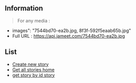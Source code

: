 ## Information

> For any media :
* images": "7544bd70-ea2b.jpg, 8f3f-592f5eaab65b.jpg"
* Full URL : https://api.jameet.com/7544bd70-ea2b.jpg


## List
- [Create new story](./creat_new_story.md)
- [Get all stories home](./get_all_stories_home.md)
- [get story by id story](./get_story_by_id_story.md)